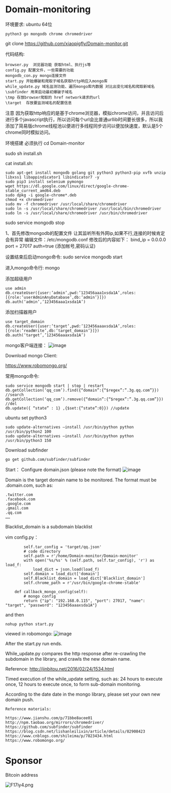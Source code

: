 # Domain-monitoring

环境要求:
ubuntu 64位

```
python3 go mongodb chrome chromedriver
```

git clone https://github.com/xiaopigfly/Domain-monitor.git

代码结构:

```
browser.py  浏览器功能 获取html、执行js等  
config.py 配置文件，一些需要的功能  
mongodb_con.py mongo连接文件  
start.py 开始爆破和爬取子域名获取http响应入mongo库  
while_update.py 域名监测功能、遍历mongo库内数据 对比出变化域名和爬取新域名 
\subfinder 用来启动最初爆破子域名
\tmp 存放browser爬取的 href network请求的url    
\target  存放要监测域名的配置信息
```
注意
因为获取http响应的是基于chrome浏览器，模拟chrome访问，并且访问后进行多个javascript执行，所以访问每个url会比普通urllib时间要长很多，所以我添加了简易版chrome线程池以便进行多线程同步访问以便加快速度，默认是5个chrome同时模拟访问。

环境搭建
必须执行
cd Domain-monitor

sudo sh install.sh

cat install.sh:

```
sudo apt-get install mongodb golang git python3 python3-pip xvfb unzip libxss1 libappindicator1 libindicator7 -y
sudo pip3 install selenium pymongo
wget https://dl.google.com/linux/direct/google-chrome-stable_current_amd64.deb
sudo dpkg -i google-chrome*.deb
chmod +x chromedriver
sudo mv -f chromedriver /usr/local/share/chromedriver
sudo ln -s /usr/local/share/chromedriver /usr/local/bin/chromedriver
sudo ln -s /usr/local/share/chromedriver /usr/bin/chromedriver
```

sudo service mongodb stop

1、首先修改mongodb的配置文件 让其监听所有外网ip,如果不行,连接的时候肯定会有异常
编辑文件：/etc/mongodb.conf
修改后的内容如下：
bind_ip = 0.0.0.0
port = 27017
auth=true (添加帐号,密码认证)

设置结束后启动mongo命令: sudo service mongodb start

进入mongo命令行: mongo

添加超级用户

```
use admin
db.createUser({user:’admin’,pwd:’123456aaa1xsda1A’,roles:[{role:’userAdminAnyDatabase’,db:’admin’}]})
db.auth(‘admin’,’123456aaa1xsda1A’)
```

添加扫描器用户

```
use target_domain
db.createUser({user:’target’,pwd:’123456aaaxsda1A’,roles:[{role:’readWrite’,db:’target_domain’}]})
db.auth(‘target’,’123456aaaxsda1A’)
```

mongo客户端连接：
![image](https://s1.ax1x.com/2018/12/06/F10Rbj.png)

Download mongo Client:

https://www.robomongo.org/ 

常用mongo命令:

```
sudo service mongodb start | stop | restart
db.getCollection(‘qq_com’).find({“domain”:{“$regex”:”.3g.qq.com”}}) //search
db.getCollection(‘qq_com’).remove({“domain”:{“$regex”:”.3g.qq.com”}}) //del
db.update({ “state” : 1} ,{$set:{“state”:0}}) //update
```

ubuntu set python3
```
sudo update-alternatives –install /usr/bin/python python /usr/bin/python2 100
sudo update-alternatives –install /usr/bin/python python /usr/bin/python3 150
```

Download subfinder

```
go get github.com/subfinder/subfinder
```

Start：
Configure domain.json (please note the format)
![image](https://s1.ax1x.com/2018/12/06/F1BGon.png)


Domain is the target domain name to be monitored. The format must be .domain.com, such as:

```
.twitter.com
.facebook.com
.google.com
.gmail.com
.qq.com
……
```

Blacklist_domain is a subdomain blacklist

vim config.py：

```
        self.tar_config = 'target/qq.json'
        # code directory
        self.path = r'/home/Domain-monitor/Domain-monitor'
        with open('%s/%s' % (self.path, self.tar_config), 'r') as load_f:
            load_dict = json.load(load_f)
        self.domain = load_dict['domain']
        self.Blacklist_domain = load_dict['Blacklist_domain']
        self.chrome_path = r'/usr/bin/google-chrome-stable'

    def callback_mongo_config(self):
        # mongo config
        return {"ip": "192.168.0.115", "port": 27017, "name": "target", "password": "123456aaaxsda1A"}

```

and then

```
nohup python start.py
```
viewed in robomongo:
![image](https://s1.ax1x.com/2018/12/06/F1BjOg.png)


After the start.py run ends.

While_update.py compares the http response after re-crawling the subdomain in the library, and crawls the new domain name.

Reference: http://jinbitou.net/2016/02/24/1534.html

Timed execution of the while_update setting, such as: 24 hours to execute once, 12 hours to execute once, to form sub-domain monitoring.

According to the date date in the mongo library, please set your own new domain push.


```
Reference materials:

https://www.jianshu.com/p/71bbe8acee01 
http://npm.taobao.org/mirrors/chromedriver/ 
https://github.com/subfinder/subfinder 
https://blog.csdn.net/lishanleilixin/article/details/82908423 
https://www.cnblogs.com/shileima/p/7823434.html 
https://www.robomongo.org/
```

# Sponsor 
Bitcoin address

![F17iy4.png](https://s1.ax1x.com/2018/12/07/F17iy4.png)


